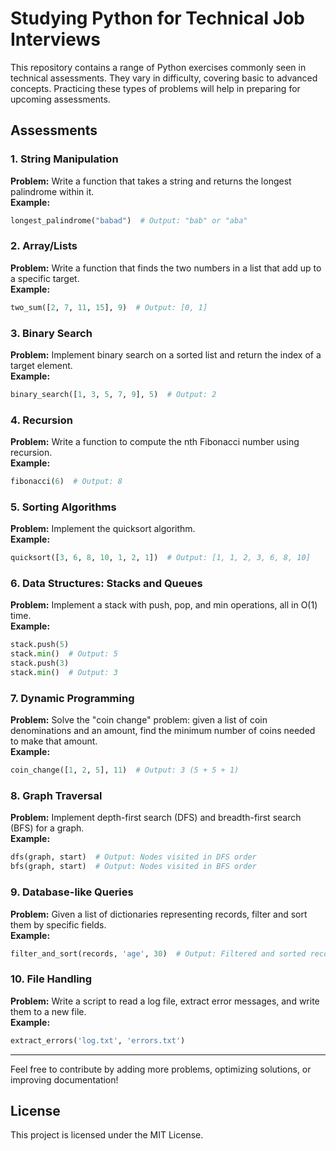 # Studying Python for Technical Job Interviews

This repository contains a range of Python exercises commonly seen in technical assessments. They vary in difficulty, covering basic to advanced concepts. Practicing these types of problems will help in preparing for upcoming assessments.

## Assessments

### 1. String Manipulation
**Problem:** Write a function that takes a string and returns the longest palindrome within it.  
**Example:**  
```python
longest_palindrome("babad")  # Output: "bab" or "aba"
```

### 2. Array/Lists
**Problem:** Write a function that finds the two numbers in a list that add up to a specific target.  
**Example:**  
```python
two_sum([2, 7, 11, 15], 9)  # Output: [0, 1]
```

### 3. Binary Search
**Problem:** Implement binary search on a sorted list and return the index of a target element.  
**Example:**  
```python
binary_search([1, 3, 5, 7, 9], 5)  # Output: 2
```

### 4. Recursion
**Problem:** Write a function to compute the nth Fibonacci number using recursion.  
**Example:**  
```python
fibonacci(6)  # Output: 8
```

### 5. Sorting Algorithms
**Problem:** Implement the quicksort algorithm.  
**Example:**  
```python
quicksort([3, 6, 8, 10, 1, 2, 1])  # Output: [1, 1, 2, 3, 6, 8, 10]
```

### 6. Data Structures: Stacks and Queues
**Problem:** Implement a stack with push, pop, and min operations, all in O(1) time.  
**Example:**  
```python
stack.push(5)
stack.min()  # Output: 5
stack.push(3)
stack.min()  # Output: 3
```

### 7. Dynamic Programming
**Problem:** Solve the "coin change" problem: given a list of coin denominations and an amount, find the minimum number of coins needed to make that amount.  
**Example:**  
```python
coin_change([1, 2, 5], 11)  # Output: 3 (5 + 5 + 1)
```

### 8. Graph Traversal
**Problem:** Implement depth-first search (DFS) and breadth-first search (BFS) for a graph.  
**Example:**  
```python
dfs(graph, start)  # Output: Nodes visited in DFS order
bfs(graph, start)  # Output: Nodes visited in BFS order
```

### 9. Database-like Queries
**Problem:** Given a list of dictionaries representing records, filter and sort them by specific fields.  
**Example:**  
```python
filter_and_sort(records, 'age', 30)  # Output: Filtered and sorted records
```

### 10. File Handling
**Problem:** Write a script to read a log file, extract error messages, and write them to a new file.  
**Example:**  
```python
extract_errors('log.txt', 'errors.txt')
```

---


Feel free to contribute by adding more problems, optimizing solutions, or improving documentation!

## License
This project is licensed under the MIT License.

